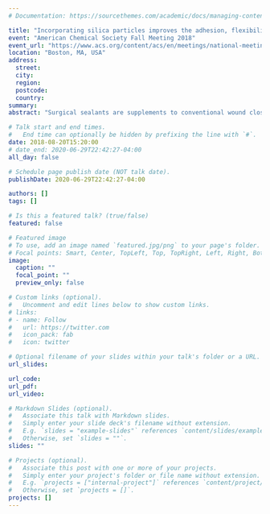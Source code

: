 ```yaml
---
# Documentation: https://sourcethemes.com/academic/docs/managing-content/

title: "Incorporating silica particles improves the adhesion, flexibility, and hemostatic efficacy of a polymer blend surgical sealant"
event: "American Chemical Society Fall Meeting 2018"
event_url: "https://www.acs.org/content/acs/en/meetings/national-meeting.html"
location: "Boston, MA, USA"
address:
  street:
  city:
  region:
  postcode:
  country:
summary:
abstract: "Surgical sealants are supplements to conventional wound closure devices that augment hemostasis and may reduce complication rate. However, commercially available surgical sealants adhere poorly to wet tissue and are difficult to apply precisely. Here, solution blow spinning (SBS) serves as a sprayable deposition method for easily depositing conformal surgical sealants directly to the wound. The objective of this research is to increase tissue adhesion by incorporating nano-to-microscale particles into a poly(lactic-co-glycolic) acid and poly(ethylene glycol) blend sealant (PLGA/PEG) whose deposition is compatible with SBS. Our experiments focus on understanding how the silica particles interact at the interface with tissue, measuring adhesive interactions, and determining possible mechanisms for adhesion improvement which may be of broader interest to the field of surface science. Adhesion increases dramatically by incorporating silica particles into the PLGA/PEG blend surgical sealant, but does not cause a significant decrease in cell viability. Composite PLGA/PEG/SiO2 sealants produce intestinal burst pressures that are comparable to cyanoacrylate glue (156 mmHg), ~2 times greater than PLGA/PEG (59 mmHg), and ~3 times greater than fibrin glue (48.6 mmHg). Adhesive force increases by 20% while adhesion energy, which takes into account work dissipated by the bulk of the sealant, is 20 times higher. Scanning electron microscopy shows silica particles sandwiched at the interface between tissue and sealant, where they create dense networks of physical bonds. These improvements demonstrate the potential of a simple composite design to increase adhesion through physical, noncovalent mechanisms."

# Talk start and end times.
#   End time can optionally be hidden by prefixing the line with `#`.
date: 2018-08-20T15:20:00
# date_end: 2020-06-29T22:42:27-04:00
all_day: false

# Schedule page publish date (NOT talk date).
publishDate: 2020-06-29T22:42:27-04:00

authors: []
tags: []

# Is this a featured talk? (true/false)
featured: false

# Featured image
# To use, add an image named `featured.jpg/png` to your page's folder. 
# Focal points: Smart, Center, TopLeft, Top, TopRight, Left, Right, BottomLeft, Bottom, BottomRight.
image:
  caption: ""
  focal_point: ""
  preview_only: false

# Custom links (optional).
#   Uncomment and edit lines below to show custom links.
# links:
# - name: Follow
#   url: https://twitter.com
#   icon_pack: fab
#   icon: twitter

# Optional filename of your slides within your talk's folder or a URL.
url_slides:

url_code:
url_pdf:
url_video:

# Markdown Slides (optional).
#   Associate this talk with Markdown slides.
#   Simply enter your slide deck's filename without extension.
#   E.g. `slides = "example-slides"` references `content/slides/example-slides.md`.
#   Otherwise, set `slides = ""`.
slides: ""

# Projects (optional).
#   Associate this post with one or more of your projects.
#   Simply enter your project's folder or file name without extension.
#   E.g. `projects = ["internal-project"]` references `content/project/deep-learning/index.md`.
#   Otherwise, set `projects = []`.
projects: []
---
```

